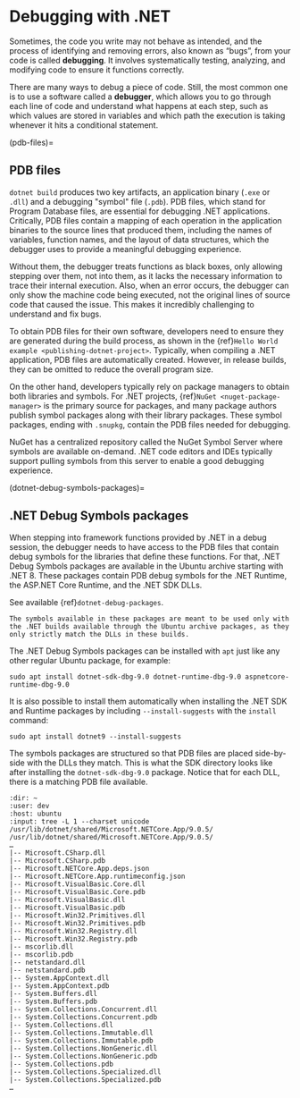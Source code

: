 # Debugging with .NET

Sometimes, the code you write may not behave as intended, and the process of identifying and removing errors, also known as “bugs”, from your code is called **debugging**. It involves systematically testing, analyzing, and modifying code to ensure it functions correctly.

There are many ways to debug a piece of code. Still, the most common one is to use a software called a **debugger**, which allows you to go through each line of code and understand what happens at each step, such as which values are stored in variables and which path the execution is taking whenever it hits a conditional statement.

(pdb-files)=
## PDB files

`dotnet build` produces two key artifacts, an application binary (`.exe` or `.dll`) and a debugging "symbol" file (`.pdb`). PDB files, which stand for Program Database files, are essential for debugging .NET applications. Critically, PDB files contain a mapping of each operation in the application binaries to the source lines that produced them, including the names of variables, function names, and the layout of data structures, which the debugger uses to provide a meaningful debugging experience.

Without them, the debugger treats functions as black boxes, only allowing stepping over them, not into them, as it lacks the necessary information to trace their internal execution. Also, when an error occurs, the debugger can only show the machine code being executed, not the original lines of source code that caused the issue. This makes it incredibly challenging to understand and fix bugs.

To obtain PDB files for their own software, developers need to ensure they are generated during the build process, as shown in the {ref}`Hello World example <publishing-dotnet-project>`. Typically, when compiling a .NET application, PDB files are automatically created. However, in release builds, they can be omitted to reduce the overall program size.

On the other hand, developers typically rely on package managers to obtain both libraries and symbols. For .NET projects, {ref}`NuGet <nuget-package-manager>` is the primary source for packages, and many package authors publish symbol packages along with their library packages. These symbol packages, ending with `.snupkg`, contain the PDB files needed for debugging.

NuGet has a centralized repository called the NuGet Symbol Server where symbols are available on-demand. .NET code editors and IDEs typically support pulling symbols from this server to enable a good debugging experience.

(dotnet-debug-symbols-packages)=
## .NET Debug Symbols packages

When stepping into framework functions provided by .NET in a debug session, the debugger needs to have access to the PDB files that contain debug symbols for the libraries that define these functions. For that, .NET Debug Symbols packages are available in the Ubuntu archive starting with .NET 8. These packages contain PDB debug symbols for the .NET Runtime, the ASP\.NET Core Runtime, and the .NET SDK DLLs.

See available {ref}`dotnet-debug-packages`.

```{important}
The symbols available in these packages are meant to be used only with the .NET builds available through the Ubuntu archive packages, as they only strictly match the DLLs in these builds.
```

The .NET Debug Symbols packages can be installed with `apt` just like any other regular Ubuntu package, for example:

```none
sudo apt install dotnet-sdk-dbg-9.0 dotnet-runtime-dbg-9.0 aspnetcore-runtime-dbg-9.0
```

It is also possible to install them automatically when installing the .NET SDK and Runtime packages by including `--install-suggests` with the `install` command:

```none
sudo apt install dotnet9 --install-suggests
```

The symbols packages are structured so that PDB files are placed side-by-side with the DLLs they match. This is what the SDK directory looks like after installing the `dotnet-sdk-dbg-9.0` package. Notice that for each DLL, there is a matching PDB file available.

```{terminal}
:dir: ~
:user: dev
:host: ubuntu
:input: tree -L 1 --charset unicode /usr/lib/dotnet/shared/Microsoft.NETCore.App/9.0.5/
/usr/lib/dotnet/shared/Microsoft.NETCore.App/9.0.5/
…
|-- Microsoft.CSharp.dll
|-- Microsoft.CSharp.pdb
|-- Microsoft.NETCore.App.deps.json
|-- Microsoft.NETCore.App.runtimeconfig.json
|-- Microsoft.VisualBasic.Core.dll
|-- Microsoft.VisualBasic.Core.pdb
|-- Microsoft.VisualBasic.dll
|-- Microsoft.VisualBasic.pdb
|-- Microsoft.Win32.Primitives.dll
|-- Microsoft.Win32.Primitives.pdb
|-- Microsoft.Win32.Registry.dll
|-- Microsoft.Win32.Registry.pdb
|-- mscorlib.dll
|-- mscorlib.pdb
|-- netstandard.dll
|-- netstandard.pdb
|-- System.AppContext.dll
|-- System.AppContext.pdb
|-- System.Buffers.dll
|-- System.Buffers.pdb
|-- System.Collections.Concurrent.dll
|-- System.Collections.Concurrent.pdb
|-- System.Collections.dll
|-- System.Collections.Immutable.dll
|-- System.Collections.Immutable.pdb
|-- System.Collections.NonGeneric.dll
|-- System.Collections.NonGeneric.pdb
|-- System.Collections.pdb
|-- System.Collections.Specialized.dll
|-- System.Collections.Specialized.pdb
…
```
